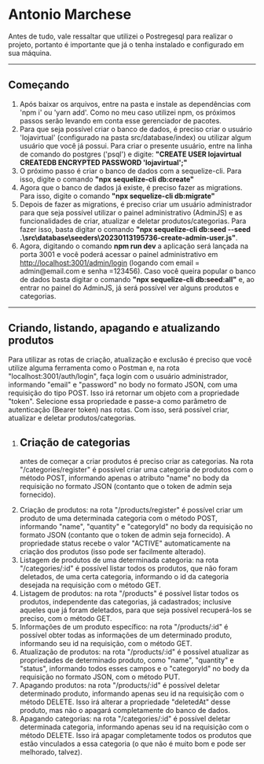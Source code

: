 # Antonio Marchese

<p>Antes de tudo, vale ressaltar que utilizei o Postregesql para realizar o projeto, portanto é importante que já o tenha instalado  e configurado em sua máquina.</p>
<hr/>
<h2>Começando</h2>
<ol>
  <li>Após baixar os arquivos, entre na pasta e instale as dependências com 'npm i' ou 'yarn add'. Como no meu caso utilizei npm, os próximos passos serão levando em conta esse gerenciador de pacotes.</li>
  <li>Para que seja possível criar o banco de dados, é preciso criar o usuário 'lojavirtual' (configurado na pasta src/database/index) ou utilizar algum usuário que você já possui. Para criar o presente usuário, entre na linha de comando do postgres ('psql') e digite: <strong>"CREATE USER lojavirtual CREATEDB ENCRYPTED PASSWORD 'lojavirtual';"</strong>
  </li>
  <li>O próximo passo é criar o banco de dados com a sequelize-cli. Para isso, digite o comando <strong>"npx sequelize-cli db:create"</strong>
  </li>
  <li>Agora que o banco de dados já existe, é preciso fazer as migrations. Para isso, digite o comando <strong>"npx sequelize-cli db:migrate"</strong>
  </li>
  <li>Depois de fazer as migrations, é preciso criar um usuário administrador para que seja possível utilizar o painel administrativo (AdminJS) e as funcionalidades de criar, atualizar e deletar produtos/categorias. Para fazer isso, basta digitar o comando <strong>"npx sequelize-cli db:seed --seed .\src\database\seeders\20230113195736-create-admin-user.js"</strong>.
  </li>
  <li>Agora, digitando o comando <strong>npm run dev</strong> a aplicação será lançada na porta 3001 e você poderá acessar o painel administrativo em <a href="http://localhost:3001/admin/login">http://localhost:3001/admin/login</a> (logando com email = admin@email.com e senha =123456). Caso você queira popular o banco de dados basta digitar o comando <strong>"npx sequelize-cli db:seed:all"</strong> e, ao entrar no painel do AdminJS, já será possível ver alguns produtos e categorias.</li>
</ol>
<hr/>

<h2>Criando, listando, apagando e atualizando produtos</h2>
<p>Para utilizar as rotas de criação, atualização e exclusão é preciso que você utilize alguma ferramenta como o Postman e, na rota "localhost:3001/auth/login", faça login com o usuário administrador, informando "email" e "password" no body no formato JSON, com uma requisição do tipo POST. Isso irá retornar um objeto com a propriedade "token". Selecione essa propriedade e passe-a como parâmetro de autenticação (Bearer token) nas rotas. Com isso, será possível criar, atualizar e deletar produtos/categorias.</p> 
<ol>
  <li>
    <h2>Criação de categorias</h2> 
    <p>antes de começar a criar produtos é preciso criar as categorias. Na rota "/categories/register" é possível criar uma categoria de produtos com o método POST, informando apenas o atributo "name" no body da requisição no formato JSON (contanto que o token de admin seja fornecido).
    </p>
  </li>

  <li>Criação de produtos: na rota "/products/register" é possível criar um produto de uma determinada categoria com o método POST, informando "name", "quantity" e "categoryId" no body da requisição no formato JSON (contanto que o token de admin seja fornecido). A propriedade status recebe o valor "ACTIVE" automaticamente na criação dos produtos (isso pode ser facilmente alterado).
  </li>

  <li>Listagem de produtos de uma determinada categoria: na rota "/categories/:id" é possível listar todos os produtos, que não foram deletados, de uma certa categoria, informando o id da categoria desejada na requisição com o método GET.
  </li>

  <li>Listagem de produtos: na rota "/products" é possível listar todos os produtos, independente das categorias, já cadastrados; inclusive aqueles que já foram deletados, para que seja possível recuperá-los se preciso, com o método GET.
  </li>

  <li>Informações de um produto específico: na rota "/products/:id" é possível obter todas as informações de um determinado produto, informando seu id na requisição, com o método GET.
  </li>

  <li>Atualização de produtos: na rota "/products/:id" é possível atualizar as propriedades de determinado produto, como "name", "quantity" e "status", informando todos esses campos e o "categoryId" no body da requisição no formato JSON, com o método PUT.
  </li>

  <li>Apagando produtos: na rota "/products/:id" é possível deletar determinado produto, informando apenas seu id na requisição com o método DELETE. Isso irá alterar a propriedade "deletedAt" desse produto, mas não o apagará completamente do banco de dados.
  </li>

  <li>Apagando categorias: na rota "/categories/:id" é possível deletar determinada categoria, informando apenas seu id na requisição com o método DELETE. Isso irá apagar completamente todos os produtos que estão vinculados a essa categoria (o que não é muito bom e pode ser melhorado, talvez).
  </li>

</ol>
